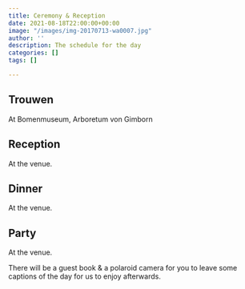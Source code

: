 ```yaml
---
title: Ceremony & Reception
date: 2021-08-18T22:00:00+00:00
image: "/images/img-20170713-wa0007.jpg"
author: ''
description: The schedule for the day
categories: []
tags: []

---
```

## Trouwen

At Bomenmuseum, Arboretum von Gimborn

## Reception

At the venue.

## Dinner

At the venue.

## Party

At the venue.

There will be a guest book & a polaroid camera for you to leave some captions of the day for us to enjoy afterwards.